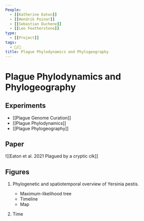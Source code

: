 ```yaml
---
People:
  - [[Katherine Eaton]]
  - [[Hendrik Poinar]]
  - [[Sebastian Duchene]]
  - [[Leo Featherstone]]
type:
  - [[Project]]  
tags: 
  - 📝/🌱 
title: Plague Phylodynamics and Phylogeography
---
```


# Plague Phylodynamics and Phylogeography

## Experiments

- [[Plague Genome Curation]]
- [[Plague Phylodynamics]]
- [[Plague Phylogeography]]

## Paper

![[Eaton et al. 2021 Plagued by a cryptic clk]]

## Figures

1. Phylogenetic and spatiotemporal overview of Yersinia pestis.
	- Maximum-likelihood tree
	- Timeline
	- Map


2. Time 



